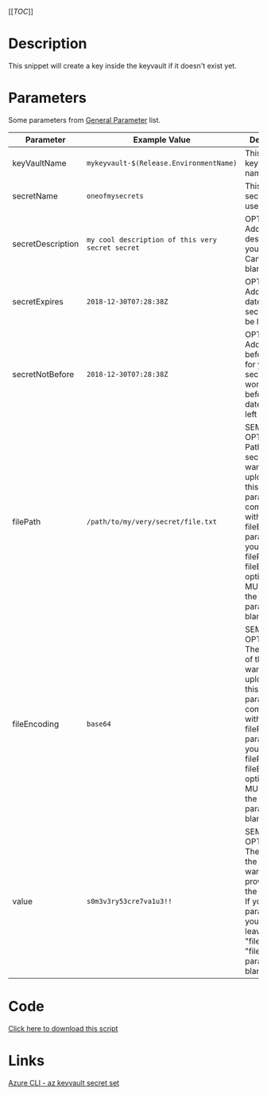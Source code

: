 [[_TOC_]]

# Description
This snippet will create a key inside the keyvault if it doesn't exist yet.

# Parameters
Some parameters from [General Parameter](/Azure/Azure-CLI-Snippets) list.

| Parameter | Example Value | Description |
|--|--|--|
| keyVaultName | `mykeyvault-$(Release.EnvironmentName)` | This is the keyvault name to use. |
| secretName | `oneofmysecrets` | This is the secretname to use. |
| secretDescription | `my cool description of this very secret secret` | OPTIONAL: Add a description to your secret. Can be left blank. |
| secretExpires | `2018-12-30T07:28:38Z` | OPTIONAL: Add a expiry date for your secret. Can be left blank. |
| secretNotBefore | `2018-12-30T07:28:38Z` | OPTIONAL: Add a "not before" date for your secret. Secret won't be used before this date. Can be left blank. |
| filePath | `/path/to/my/very/secret/file.txt` | SEMI-OPTIONAL: Path to the secret file you want to upload. Use this parameter in combination with the fileEncoding parameter. If you use the filePath & fileEncoding option, you MUST leave the "value" parameter blank. |
| fileEncoding | `base64` | SEMI-OPTIONAL: The encoding of the file you want to upload. Use this parameter in combination with the filePath parameter. If you use the filePath & fileEncoding option, you MUST leave the "value" parameter blank. |
| value | `s0m3v3ry53cre7va1u3!!` | SEMI-OPTIONAL: The value of the secret you want to provision to the keyvault. If you use this parameter, you MUST leave the "filePath" & "fileEncoding" parameters blank. |

# Code
[Click here to download this script](../../../../src/Keyvault/Create-Keyvault-Secret.ps1)

# Links

[Azure CLI - az keyvault secret set](https://docs.microsoft.com/en-us/cli/azure/keyvault/secret?view=azure-cli-latest#az_keyvault_secret_set)